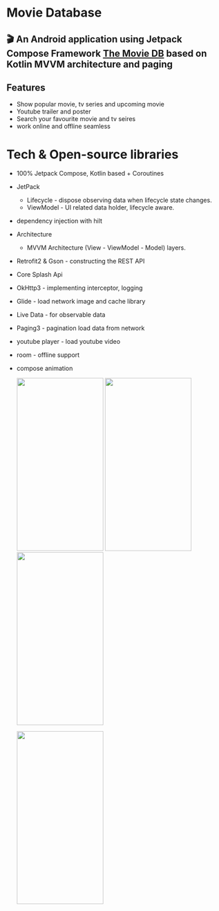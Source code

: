 # Movie Database
## 🎬 An Android application using Jetpack Compose Framework [The Movie DB](https://www.themoviedb.org) based on Kotlin MVVM architecture and paging 

## Features

- Show popular movie, tv series and upcoming movie
- Youtube trailer and poster
- Search your favourite movie and tv seires
- work online and offline seamless

# Tech & Open-source libraries
- 100% Jetpack Compose, Kotlin based + Coroutines
- JetPack
    - Lifecycle - dispose observing data when lifecycle state changes.
    - ViewModel - UI related data holder, lifecycle aware.
- dependency injection with hilt
- Architecture
    - MVVM Architecture (View - ViewModel - Model) layers.
- Retrofit2 & Gson - constructing the REST API
- Core Splash Api
- OkHttp3 - implementing interceptor, logging
- Glide - load network image and cache library
- Live Data - for observable data
- Paging3 - pagination load data from network
- youtube player - load youtube video
- room - offline support
- compose animation



  <img src="https://github.com/user-attachments/assets/607409ed-3adc-48f7-878c-1646d1492156" width="200" height="400">  <img src="https://github.com/user-attachments/assets/eb320319-60dc-47e0-9af3-d9f12be4db56" width="200" height="400">  <img src="https://github.com/user-attachments/assets/fb5f8016-4070-4d15-9eaf-9567b4988470" width="200" height="400">

  <img src="https://github.com/user-attachments/assets/517c2c29-7532-4b05-abb3-c59991ab833e" width="200" height="400">
